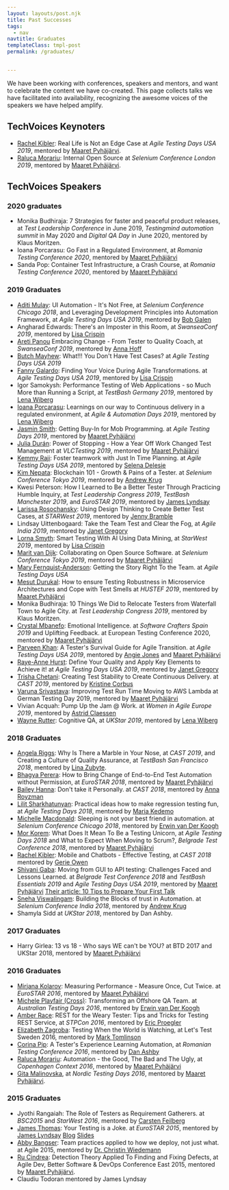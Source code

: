 ```yaml
---
layout: layouts/post.njk
title: Past Successes
tags:
  - nav
navtitle: Graduates
templateClass: tmpl-post
permalink: /graduates/


---
```


We have been working with conferences, speakers and mentors, and want to celebrate the content we have co-created. This page collects talks we have facilitated into availability, recognizing the awesome voices of the speakers we have helped amplify.

## TechVoices Keynoters

   * [Rachel Kibler](https://twitter.com/racheljoi): Real Life is Not an Edge Case at *Agile Testing Days USA 2019*, mentored by [Maaret Pyhäjärvi](https://twitter.com/maaretp).
   * [Raluca Morariu](https://twitter.com/schumitza): Internal Open Source at *Selenium Conference London 2019*, mentored by [Maaret Pyhäjärvi](https://twitter.com/maaretp).


## TechVoices Speakers

### 2020 graduates

  * Monika Budhiraja: 7 Strategies for faster and peaceful product releases, at *Test Leadership Conference* in June 2019, *Testingmind automation summit* in May 2020 and *Digital QA Day* in June 2020, mentored by Klaus Moritzen.
  * Ioana Porcarasu: Go Fast in a Regulated Environment, at *Romania Testing Conference 2020*, mentored by [Maaret Pyhäjärvi](https://twitter.com/maaretp)
  * Sanda Pop: Container Test Infrastructure, a Crash Course, at *Romania Testing Conference 2020*, mentored by [Maaret Pyhäjärvi](https://twitter.com/maaretp)

### 2019 Graduates

   * [Aditi Mulay](https://twitter.com/AditiMulay18): UI Automation - It's Not Free, at *Selenium Conference Chicago 2018*, and Leveraging Development Principles into Automation Framework, at *Agile Testing Days USA 2019*, mentored by [Bob Galen](https://twitter.com/bobgalen)
   * Angharad Edwards: There's an Imposter in this Room, at *SwanseaConf 2019*, mentored by [Lisa Crispin](https://twitter.com/lisacrispin)
   * [Areti Panou](https://twitter.com/unremarkableQA") Embracing Change - From Tester to Quality Coach, at *SwanseaConf 2019*, mentored by [Anna Hoff](https://twitter.com/Anna_Hoff)
   * [Butch Mayhew](https://twitter.com/ButchMayhew): What!!! You Don't Have Test Cases? at *Agile Testing Days USA 2019*
   * [Fanny Galardo](https://twitter.com/dramatictester): Finding Your Voice During Agile Transformations. at <I>Agile Testing Days USA 2019</i>, mentored by [Lisa Crispin](https://twitter.com/lisacrispin)
   * Igor Samokysh: Performance Testing of Web Applications - so Much More than Running a Script, at *TestBash Germany 2019*, mentored by [Lena Wiberg](https://twitter.com/LenaPejgan)
   * [Ioana Porcarasu](https://twitter.com/il_finaru): Learnings on our way to Continuous delivery in a regulated environment, at *Agile & Automation Days 2019*, mentored by [Lena Wiberg](https://twitter.com/LenaPejgan)
   * [Jasmin Smith](https://twitter.com/jasmintestscode): Getting Buy-In for Mob Programming. at *Agile Testing Days 2019*, mentored by [Maaret Pyhäjärvi](https://twitter.com/maaretp)
   * [Julia Durán](https://twitter.com/AdharaIT): Power of Stopping - How a Year Off Work Changed Test Management at *VLCTesting 2019*, mentored by [Maaret Pyhäjärvi](https://twitter.com/maaretp)
   * [Kemmy Raji](https://twitter.com/kemmraj): Foster teamwork with Just In Time Planning. at *Agile Testing Days USA 2019*, mentored by [Selena Delesie](https://twitter.com/SelenaDelesie)
   * [Kim Nepata](https://twitter.com/C2KimN): Blockchain 101 - Growth & Pains of a Tester. at *Selenium Conference Tokyo 2019*, mentored by [Andrew Krug](https://twitter.com/lazycoderio)
   * Kwesi Peterson: How I Learned to Be a Better Tester Through Practicing Humble Inquiry, at *Test Leadership Congress 2019*, *TestBash Manchester 2019*, and *EuroSTAR 2019*, mentored by [James Lyndsay](https://twitter.com/workroomprds)
   * [Larissa Rosochansky](https://twitter.com/larissar): Using Design Thinking to Create Better Test Cases, at *STARWest 2019*, mentored by [Jenny Bramble](https://twitter.com/jennydoesthings)
   * Lindsay Uittenbogaard: Take the Team Test and Clear the Fog, at *Agile India 2019*, mentored by [Janet Gregory](https://twitter.com/janetgregoryca)
   * [Lorna Smyth](https://twitter.com/DigiLorna): Smart Testing With AI Using Data Mining, at *StarWest 2019*, mentored by [Lisa Crispin](https://twitter.com/lisacrispin)
   * [Marit van Dijk](https://twitter.com/MaritvanDijk77): Collaborating on Open Source Software. at *Selenium Conference Tokyo 2019*, mentored by [Maaret Pyhäjärvi](https://twitter.com/maaretp)
   * [Mary Fernquist-Anderson](https://twitter.com/GrrlPirate): Getting the Story Right To the Team. at *Agile Testing Days USA*
   * [Mesut Durukal](https://twitter.com/DurukalMesut): How to ensure Testing Robustness in Microservice Architectures and Cope with Test Smells at *HUSTEF 2019*,  mentored by [Maaret Pyhäjärvi](https://twitter.com/maaretp)
   * Monika Budhiraja: 10 Things We Did to Relocate Testers from Waterfall Town to Agile City. at *Test Leadership Congress 2019*, mentored by Klaus Moritzen.
   * [Crystal Mbanefo](https://twitter.com/CrystalMbanefo): Emotional Intelligence. at *Software Crafters Spain 2019* and Uplifting Feedback. at European Testing Conference 2020, mentored by [Maaret Pyhäjärvi](https://twitter.com/maaretp)
   * [Parveen Khan](ttps://twitter.com/Parveen_Khan10): A Tester's Survival Guide for Agile Transition. at *Agile Testing Days USA 2019*, mentored by [Angie Jones](https://twitter.com/techgirl1908) and [Maaret Pyhäjärvi](https://twitter.com/maaretp)
   * [Raye-Anne Hurst](https://twitter.com/RayeAnneHurst): Define Your Quality and Apply Key Elements to Achieve it! at *Agile Testing Days USA 2019*, mentored by [Janet Gregory](https://twitter.com/JanetGregory)
   * [Trisha Chetani](https://twitter.com/trisha_1212): Creating Test Stability to Create Continuous Delivery. at *CAST 2019*, mentored by [Kristine Corbus](https://twitter.com/kriscorbus)
   * [Varuna Srivastava](https://twitter.com/vibranttester): Improving Test Run Time Moving to AWS Lambda at German Testing Day 2019, mentored by [Maaret Pyhäjärvi](https://twitter.com/maaretp)
   * Vivian Acquah: Pump Up the Jam @ Work. at *Women in Agile Europe 2019*, mentored by [Astrid Claessen](https://twitter.com/astridclaessen)
   * [Wayne Rutter](https://twitter.com/microrutter): Cognitive QA, at *UKStar 2019*, mentored by [Lena Wiberg](https://twitter.com/LenaPejgan)

### 2018 Graduates

   * [Angela Riggs](https://twitter.com/AngelaRiggs_): Why Is There a Marble in Your Nose, at *CAST 2019*, and Creating a Culture of Quality Assurance, at *TestBash San Francisco 2018*, mentored by [Lina Zubyte](https://twitter.com/buggylina).
   * [Bhagya Perera](https://twitter.com/bhagyagdm): How to Bring Change of End-to-End Test Automation without Permission, at *EuroSTAR 2018*, mentored by [Maaret Pyhäjärvi](https://twitter.com/maaretp)
   * [Bailey Hanna](https://twitter.com/baileyhanna): Don't take it Personally. at *CAST 2018*, mentored by [Anna Royzman](https://twitter.com/QA_nna)
   * [Lilit Sharkhatunyan](https://twitter.com/lilitshark): Practical ideas how to make regression testing fun, at *Agile Testing Days 2018*, mentored by [Maria Kedemo](https://twitter.com/mariakedemo)
   * [Michelle Macdonald](https://twitter.com/mishmaccas): Sleeping is not your best friend in automation. at *Selenium Conference Chicago 2018*, mentored by [Erwin van Der Koogh](https://twitter.com/evanderkoogh)
   * [Mor Korem](https://twitter.com/temorel): What Does It Mean To Be a Testing Unicorn, at *Agile Testing Days 2018* and What to Expect When Moving to Scrum?, *Belgrade Test Conference 2018*, mentored by [Maaret Pyhäjärvi](https://twitter.com/maaretp)
   * [Rachel Kibler](https://twitter.com/racheljoi): Mobile and Chatbots - Effective Testing, at *CAST 2018* mentored by [Gerie Owen](https://twitter.com/GerieOwen)
   * [Shivani Gaba](https://twitter.com/shivani_gaba_): Moving from GUI to API testing: Challenges Faced and Lessons Learned. at *Belgrade Test Conference 2018* and *TestBash Essentials 2019* and *Agile Testing Days USA 2019*, mentored by [Maaret Pyhäjärvi](https://twitter.com/maaretp) [Their article: 10 Tips to Prepare Your First Talk](https://medium.com/@shivani_gaba/10-tips-to-prepare-your-first-talk-9c4e15ed8dd6)
   * [Sneha Viswalingam](https://twitter.com/sviswalingam): Building the Blocks of trust in Automation. at *Selenium Conference India 2018*, mentored by [Andrew Krug](https://twitter.com/lazycoderio)
   * Shamyla Sidd at *UKStar 2018*, mentored by Dan Ashby.


### 2017 Graduates

   * Harry Girlea: 13 vs 18 - Who says WE can't be YOU? at BTD 2017 and UKStar 2018, mentored by [Maaret Pyhäjärvi](https://twitter.com/maaretp)

### 2016 Graduates

   * [Mirjana Kolarov](https://twitter.com/mirjanakolarov): Measuring Performance - Measure Once, Cut Twice. at *EuroSTAR 2016*, mentored by [Maaret Pyhäjärvi](https://twitter.com/maaretp)
   * [Michele Playfair (Cross)](https://twitter.com/MichelePlayfair): Transforming an Offshore QA Team. at *Australian Testing Days 2016*, mentored by [Erwin van Der Koogh](https://twitter.com/evanderkoogh)
   * [Amber Race](https://twitter.com/ambertests): REST for the Weary Tester: Tips and Tricks for Testing REST Service, at <i>STPCon 2016</i>, mentored by [Eric Proegler](https://twitter.com/ericproegler)
   * [Elizabeth Zagroba](https://twitter.com/ezagroba): Testing When the World is Watching, at Let's Test Sweden 2016, mentored by [Mark Tomlinson](https://twitter.com/markontask)
   * [Corina Pip](https://twitter.com/imalittletester): A Tester's Experience Learning Automation,
   at *Romanian Testing Conference 2016*, mentored by [Dan Ashby](https://twitter.com/DanAshby04)
   * [Raluca Morariu](https://twitter.com/schumitza"): Automation - the Good, The Bad and The Ugly,
   at *Copenhagen Context 2016*, mentored by [Maaret Pyhäjärvi](https://twitter.com/maaretp)
   * [Gita Malinovska](https://twitter.com/gita_m), at *Nordic Testing Days 2016*, mentored by [Maaret Pyhäjärvi](https://twitter.com/maaretp).

### 2015 Graduates

   * Jyothi Rangaiah: The Role of Testers as Requirement Gatherers. at *BSC2015* and *StarWest 2016*, mentored by [Carsten Feilberg](https://twitter.com/Carsten_F)
   * [James Thomas](https://twitter.com/qahiccupps): Your Testing is a Joke. at *EuroSTAR 2015*, mentored by [James Lyndsay](https://twitter.com/workroomprds) [Blog](https://qahiccups.blogspot.com/2017/01/speaking-easier.html) [Slides](https://www.slideshare.net/slideshow/embed_code/key/qVyRnIjOnGqOTl)
   * [Abby Bangser](https://twitter.com/a_bangser): Team practices applied to how we deploy, not just what. at Agile 2015, mentored by [Dr. Christin Wiedemann](https://twitter.com/c_wiedemann)</li>
   * [Ru Cindrea](https://twitter.com/ru_altom): Detection Theory Applied To Finding and Fixing Defects,
   at Agile Dev, Better Software & DevOps Conference East 2015, mentored by [Maaret Pyhäjärvi](https://twitter.com/maaretp).
   * Claudiu Todoran mentored by James Lyndsay
